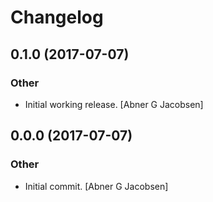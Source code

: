 # Changelog


## 0.1.0 (2017-07-07)

### Other

* Initial working release. [Abner G Jacobsen]


## 0.0.0 (2017-07-07)

### Other

* Initial commit. [Abner G Jacobsen]



